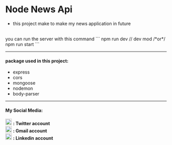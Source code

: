 # Node News Api

* this project make to make my news application in future
<br>
you can run the server with this command
```
npm run dev // dev mod
/*or*/
npm run start
```

<br>

---
#### package used in this project:
* express
* cors
* mongoose
* nodemon
* body-parser
---
#### My Social Media:
<a herf = "https://twitter.com/YoussefElWazeer">
<div>
<img src="https://upload.wikimedia.org/wikipedia/commons/5/53/X_logo_2023_original.svg" alt="twtter" style="width:20px;"/>
<Strong> : Twitter account </Strong>
</div>
</a>

<div>
<a herf = "youssef.hussein.business@gmail.com">
<img src="https://upload.wikimedia.org/wikipedia/commons/thumb/7/7e/Gmail_icon_%282020%29.svg/768px-Gmail_icon_%282020%29.svg.png" alt="gmail" style="width:20px;"/>
<Strong> : Gmail account </Strong>
</a>
</div>

<a herf = "https://www.linkedin.com/in/youssef-hussein-aa3b38277/">
<div><img src="https://cdn.iconscout.com/icon/premium/png-512-thumb/linkedin-2752135-2284952.png?f=webp&w=256" alt="linkedin" style="width:20px;"/>
<Strong> : Linkedin account</Strong>
  </div>
</a>
